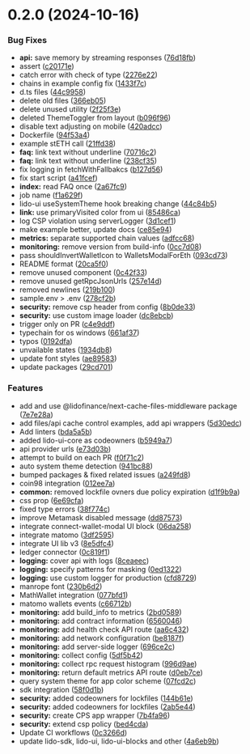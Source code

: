 # 0.2.0 (2024-10-16)


### Bug Fixes

* **api:** save memory by streaming responses ([76d18fb](https://github.com/laursisask/repo-4/commit/76d18fb398e6395dd5bc73694d3f21ad1c4af521))
* assert ([c20171e](https://github.com/laursisask/repo-4/commit/c20171ea83abc698b6c39b4af9e323bd8b31ba26))
* catch error with check of type ([2276e22](https://github.com/laursisask/repo-4/commit/2276e222846706c73e48c52b1e8d1b8a57be98c7))
* chains in example config fix ([1433f7c](https://github.com/laursisask/repo-4/commit/1433f7c16be598eaf6a8ad30f6a16112b840ad1b))
* d.ts files ([44c9958](https://github.com/laursisask/repo-4/commit/44c9958d504f72c51d118976ea292accd5c5b6cb))
* delete old files ([366eb05](https://github.com/laursisask/repo-4/commit/366eb05155ba8a1c2dddf4ea691d2608c9e9dc92))
* delete unused utility ([2f25f3e](https://github.com/laursisask/repo-4/commit/2f25f3e6132237baa1546079eb9503be215494b4))
* deleted ThemeToggler from layout ([b096f96](https://github.com/laursisask/repo-4/commit/b096f964e22e7601be164084a66ef7c23e5b5736))
* disable text adjusting on mobile ([420adcc](https://github.com/laursisask/repo-4/commit/420adccf8d8b77d27afe6df3ef2ab9e605d2166a))
* Dockerfile ([94f53a4](https://github.com/laursisask/repo-4/commit/94f53a4f28405c905d96fe95072bf1812c4806da))
* example stETH call ([21ffd38](https://github.com/laursisask/repo-4/commit/21ffd382593332cfa6546b050f82757943eac83b))
* **faq:** link text without underline ([70716c2](https://github.com/laursisask/repo-4/commit/70716c271aae7f14a5f1e29201e90e9d36219095))
* **faq:** link text without underline ([238cf35](https://github.com/laursisask/repo-4/commit/238cf350c1ecd9148dc3e644e91340fa4ed27b0a))
* fix logging in fetchWithFallbakcs ([b127d56](https://github.com/laursisask/repo-4/commit/b127d566d4ee81fe93d4bc5f4994d4708184d0dd))
* fix start script ([a41fcef](https://github.com/laursisask/repo-4/commit/a41fcef2085529405533faa200c90a84bfc84050))
* **index:** read FAQ once ([2a67fc9](https://github.com/laursisask/repo-4/commit/2a67fc9406db7d005ef64f62a3a36017b4d62fb5))
* job name ([f1a629f](https://github.com/laursisask/repo-4/commit/f1a629fed35d884629681bd3c1a181127de652de))
* lido-ui useSystemTheme hook breaking change ([44c84b5](https://github.com/laursisask/repo-4/commit/44c84b516238a11deb8516f371961df78cd30797))
* **link:** use primaryVisited color from ui ([85486ca](https://github.com/laursisask/repo-4/commit/85486ca5f51bd0d178c26682b145ef89c4c74251))
* log CSP violation using serverLogger ([3d1cef1](https://github.com/laursisask/repo-4/commit/3d1cef1148d81e99c0d0b69f125fc55e1e0593df))
* make example better, update docs ([ce85e94](https://github.com/laursisask/repo-4/commit/ce85e94fbf8021f792ca07f1af09da02aaef1338))
* **metrics:** separate supported chain values ([adfcc68](https://github.com/laursisask/repo-4/commit/adfcc6819f7ae928fa1df6994425f265b832cb87))
* **monitoring:** remove version from build-info ([0cc7d08](https://github.com/laursisask/repo-4/commit/0cc7d081259bc4593e48b593e80aa7c7a60baaa6))
* pass shouldInvertWalletIcon to WalletsModalForEth ([093cd73](https://github.com/laursisask/repo-4/commit/093cd73ee25fafe705eba6b62404222a7b067334))
* README format ([20ca5f0](https://github.com/laursisask/repo-4/commit/20ca5f01bf84065e64d9775dda3ec1077cdd310b))
* remove unused component ([0c42f33](https://github.com/laursisask/repo-4/commit/0c42f33772d96da47155fa89e1a601b78deea78a))
* remove unused getRpcJsonUrls ([257e14d](https://github.com/laursisask/repo-4/commit/257e14df792a91082bf8222e829adb8db8276dc7))
* removed newlines ([219b100](https://github.com/laursisask/repo-4/commit/219b100be4119f7f57a012e87d8e313bcb4e08c8))
* sample.env > .env ([278cf2b](https://github.com/laursisask/repo-4/commit/278cf2b5998630abc2420f6591471b3974c9bb97))
* **security:** remove csp header from config ([8b0de33](https://github.com/laursisask/repo-4/commit/8b0de335e190921577a729da0ea27896e6713a98))
* **security:** use custom image loader ([dc8ebcb](https://github.com/laursisask/repo-4/commit/dc8ebcbbaab1cd843bf2c46d03200fd194229a87))
* trigger only on PR ([c4e9ddf](https://github.com/laursisask/repo-4/commit/c4e9ddf7fe37cdbadc5d7a5852334f20f06f0ab5))
* typechain for os windows ([661af37](https://github.com/laursisask/repo-4/commit/661af37809d85b1c903f141d41ab7d6aa6e47c81))
* typos ([0192dfa](https://github.com/laursisask/repo-4/commit/0192dfa22fc1e7fc2bff635a14bea5671be67bf5))
* unvailable states ([1934db8](https://github.com/laursisask/repo-4/commit/1934db89631151a2b726f0ae9bab006aecfb4e1f))
* update font styles ([ae89583](https://github.com/laursisask/repo-4/commit/ae89583e01d18578b45194561b5025edcdb1c385))
* update packages ([29cd701](https://github.com/laursisask/repo-4/commit/29cd701c3f6617035ac0f4bd977dbdcd8731661e))


### Features

* add and use @lidofinance/next-cache-files-middleware package ([7e7e28a](https://github.com/laursisask/repo-4/commit/7e7e28afd21d636c2ba91b321318e70b757ab51b))
* add files/api cache control examples, add api wrappers ([5d30edc](https://github.com/laursisask/repo-4/commit/5d30edc0072dcfdbd088ee6017657ffafdbf051a))
* Add linters ([bda5a5b](https://github.com/laursisask/repo-4/commit/bda5a5b850e34b566e40dfac509d57eec4e716e1))
* added lido-ui-core as codeowners ([b5949a7](https://github.com/laursisask/repo-4/commit/b5949a7ca41a2d0bf893e2625fd9eecbbde6912b))
* api provider urls ([e73d03b](https://github.com/laursisask/repo-4/commit/e73d03bbccadeb1a610e73cd4eb7d37cfcd2de1c))
* attempt to build on each PR ([f0f71c2](https://github.com/laursisask/repo-4/commit/f0f71c248f936a00bb5ce8fc3026926a99b35cc9))
* auto system theme detection ([941bc88](https://github.com/laursisask/repo-4/commit/941bc889987b50b5a8930349cd94c44321415a91))
* bumped packages & fixed related issues ([a249fd8](https://github.com/laursisask/repo-4/commit/a249fd8b42bc2be125ab2e8961a553e0dee5fc42))
* coin98 integration ([012ee7a](https://github.com/laursisask/repo-4/commit/012ee7ab183b199de5191129497e10f920ff66c9))
* **common:** removed lockfile ovners due policy expiration ([d1f9b9a](https://github.com/laursisask/repo-4/commit/d1f9b9af44136d0e22014bdfc2c27e4b4e82949f))
* css prop ([6e69cfa](https://github.com/laursisask/repo-4/commit/6e69cfaffbbbbb2b17de649c41e13390581b5a91))
* fixed type errors ([38f774c](https://github.com/laursisask/repo-4/commit/38f774c25153110c3f629cb9ebd2106b01d9a29b))
* improve Metamask disabled message ([dd87573](https://github.com/laursisask/repo-4/commit/dd87573fd165d7e43b857ddd60de9154d0ddd146))
* integrate connect-wallet-modal UI block ([06da258](https://github.com/laursisask/repo-4/commit/06da258435f28d6f95e19231612cf6606339a858))
* integrate matomo ([3df2595](https://github.com/laursisask/repo-4/commit/3df259525d030bb73618e6b84723c067533522cc))
* integrate UI lib v3 ([8e5dfc4](https://github.com/laursisask/repo-4/commit/8e5dfc4108d8786beb73e50475ab641c5e56330c))
* ledger connector ([0c819f1](https://github.com/laursisask/repo-4/commit/0c819f10ef676a947e404a85231316badbeb741c))
* **logging:** cover api with logs ([8ceaeec](https://github.com/laursisask/repo-4/commit/8ceaeecc3ed5d4f0fecc0d49ece9c27b5b62f4ef))
* **logging:** specify patterns for masking ([0ed1322](https://github.com/laursisask/repo-4/commit/0ed132261638481754d86609d34a6da81ecce2ef))
* **logging:** use custom logger for production ([cfd8729](https://github.com/laursisask/repo-4/commit/cfd8729592c0d44dc707fd951560bce62b2a7920))
* manrope font ([230b6d2](https://github.com/laursisask/repo-4/commit/230b6d2ae7c8b7af217b1c7299b7455b43256780))
* MathWallet integration ([077bfd1](https://github.com/laursisask/repo-4/commit/077bfd14a262e67b26ad768f2e3cb8043d84f2a0))
* matomo wallets events ([c66712b](https://github.com/laursisask/repo-4/commit/c66712b1f3018792e908a5ffb80e54a838f4a3fc))
* **monitoring:** add build_info to metrics ([2bd0589](https://github.com/laursisask/repo-4/commit/2bd0589061079fcaa1cce28793dc98d3bf75088c))
* **monitoring:** add contract information ([6560046](https://github.com/laursisask/repo-4/commit/65600461ae78080f1ab644ca3d1fa6182b233e11))
* **monitoring:** add health check API route ([aa6c432](https://github.com/laursisask/repo-4/commit/aa6c432eda1145e0c50a5923af43f3eca9638934))
* **monitoring:** add network configuration ([be8187f](https://github.com/laursisask/repo-4/commit/be8187f967f2589d3a618ad3de6fb2dc72fb448a))
* **monitoring:** add server-side logger ([696ce2c](https://github.com/laursisask/repo-4/commit/696ce2c223031ac7a0e374926c1c563134d95343))
* **monitoring:** collect config ([5df5b42](https://github.com/laursisask/repo-4/commit/5df5b425ce4f1b5110f4d17f555c3eda8866abc1))
* **monitoring:** collect rpc request histogram ([996d9ae](https://github.com/laursisask/repo-4/commit/996d9ae219f7e8e2fd232b0de37af4c26941a513))
* **monitoring:** return default metrics API route ([d0eb7ce](https://github.com/laursisask/repo-4/commit/d0eb7ce1d34e1cdaea5261e934a1db9eabde06c9))
* query system theme for app color scheme ([07fcd2c](https://github.com/laursisask/repo-4/commit/07fcd2c65f8ed7832023b870bb742d47ac8e42a3))
* sdk integration ([58f0d1b](https://github.com/laursisask/repo-4/commit/58f0d1bfa8be513822943797fcb52284c2b2fada))
* **security:** added codeowners for lockfiles ([144b61e](https://github.com/laursisask/repo-4/commit/144b61e6c5ab56c2454f6de3d49eaf6d7e2d30c9))
* **security:** added codeowners for lockfiles ([2ab5e44](https://github.com/laursisask/repo-4/commit/2ab5e44e239ca6b142d1a4e4cfe68afd8f005106))
* **security:** create CPS app wrapper ([7b4fa96](https://github.com/laursisask/repo-4/commit/7b4fa96870a4f869cebe308386130b28a8936c8e))
* **security:** extend csp policy ([bed4cda](https://github.com/laursisask/repo-4/commit/bed4cdaabd579beadd229d8858aabbed3ad6867d))
* Update CI workflows ([0c3266d](https://github.com/laursisask/repo-4/commit/0c3266d36df6dbf7d0c52290bf6e96f33844fb4b))
* update lido-sdk, lido-ui, lido-ui-blocks and other ([4a6eb9b](https://github.com/laursisask/repo-4/commit/4a6eb9bf3be8e94084aa7cc86acdb5f347285388))



